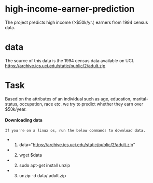 # high-income-earner-prediction
The project predicts high income (>$50k/yr.) earners from 1994 census data.

# data
The source of this data is the 1994 census data available on UCI.
https://archive.ics.uci.edu/static/public/2/adult.zip

# Task
Based on the attributes of an individual such as age, education,
marital-status, occupation, race etc. we try to predict whether they earn over $50k/year. 

#### Downloading data
` If you're on a linux os, run the below commands to download data. `
- 1. data="https://archive.ics.uci.edu/static/public/2/adult.zip"
- 2. wget $data
- 2. sudo apt-get install unzip
- 3. unzip -d data/ adult.zip